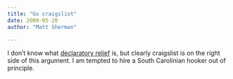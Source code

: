 ```yaml
---
title: "Go craigslist"
date: 2009-05-20
author: "Matt Sherman"

---
```


I don’t know what [declaratory relief](http://blog.craigslist.org/2009/05/cl-sues-sc-ag-for-declaratory-relief/) is, but clearly craigslist is on the right side of this argument. I am tempted to hire a South Carolinian hooker out of principle.
